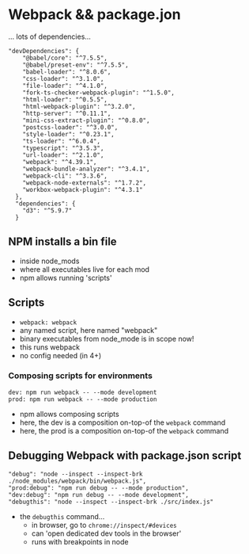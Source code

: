 # Webpack && package.jon
... lots of dependencies...
```
"devDependencies": {
    "@babel/core": "^7.5.5",
    "@babel/preset-env": "^7.5.5",
    "babel-loader": "^8.0.6",
    "css-loader": "^3.1.0",
    "file-loader": "^4.1.0",
    "fork-ts-checker-webpack-plugin": "^1.5.0",
    "html-loader": "^0.5.5",
    "html-webpack-plugin": "^3.2.0",
    "http-server": "^0.11.1",
    "mini-css-extract-plugin": "^0.8.0",
    "postcss-loader": "^3.0.0",
    "style-loader": "^0.23.1",
    "ts-loader": "^6.0.4",
    "typescript": "^3.5.3",
    "url-loader": "^2.1.0",
    "webpack": "^4.39.1",
    "webpack-bundle-analyzer": "^3.4.1",
    "webpack-cli": "^3.3.6",
    "webpack-node-externals": "^1.7.2",
    "workbox-webpack-plugin": "^4.3.1"
  },
  "dependencies": {
    "d3": "^5.9.7"
  }
  ```

## NPM installs a bin file
- inside node_mods
- where all executables live for each mod
- npm allows running 'scripts'

## Scripts
- ``` webpack: webpack ```
- any named script, here named "webpack"
- binary executables from node_mode is in scope now!
- this runs webpack
- no config needed (in 4+)

### Composing scripts for environments
```
dev: npm run webpack -- --mode development
prod: npm run webpack -- --mode production
```
- npm allows composing scripts
- here, the dev is a composition on-top-of the ```webpack``` command
- here, the prod is a composition on-top-of the ```webpack``` command

## Debugging Webpack with package.json script
```
"debug": "node --inspect --inspect-brk ./node_modules/webpack/bin/webpack.js",
"prod:debug": "npm run debug -- --mode production",
"dev:debug": "npm run debug -- --mode development",
"debugthis": "node --inspect --inspect-brk ./src/index.js"
```
- the ```debugthis``` command...
  - in browser, go to ```chrome://inspect/#devices```
  - can 'open dedicated dev tools in the browser'
  - runs with breakpoints in node